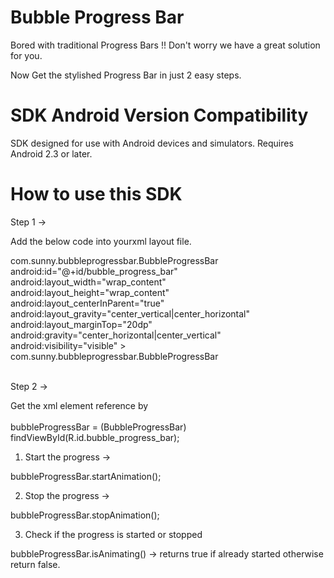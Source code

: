 <h1> Bubble Progress Bar</h1>

Bored with traditional Progress Bars !! Don't worry we have a great solution for you.

Now Get the stylished Progress Bar in just 2 easy steps.

<h1> SDK Android Version Compatibility</h1>

SDK designed for use with Android devices and simulators. Requires Android 2.3 or later.

<h1> How to use this SDK</h1>

Step 1 ->

  Add the below code into yourxml layout file.
  
   com.sunny.bubbleprogressbar.BubbleProgressBar
        android:id="@+id/bubble_progress_bar"
        android:layout_width="wrap_content"
        android:layout_height="wrap_content"
        android:layout_centerInParent="true"
        android:layout_gravity="center_vertical|center_horizontal"
        android:layout_marginTop="20dp"
        android:gravity="center_horizontal|center_vertical"
        android:visibility="visible" >
    com.sunny.bubbleprogressbar.BubbleProgressBar
    


<br>
Step 2 ->

  Get the xml element reference by <br>
  <br>bubbleProgressBar = (BubbleProgressBar) findViewById(R.id.bubble_progress_bar);
  
  
  1. Start the progress ->
  
  bubbleProgressBar.startAnimation();
  
  
  2. Stop the progress ->
  
  bubbleProgressBar.stopAnimation();<br>
  
  
  3. Check if the progress is started or stopped
  
  bubbleProgressBar.isAnimating() -> returns true if already started otherwise return false.

  
